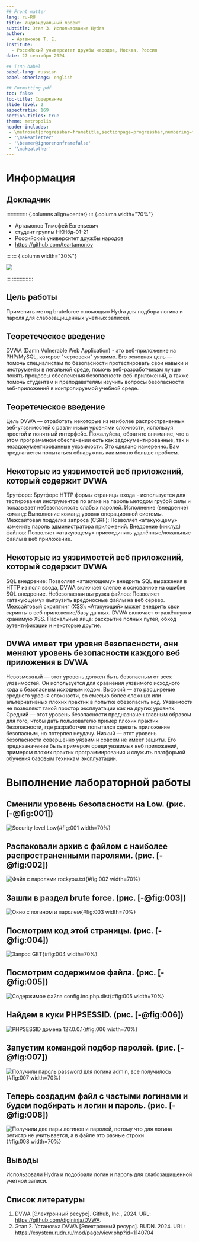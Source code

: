```yaml
---
## Front matter
lang: ru-RU
title: Индивидуальный проект
subtitle: Этап 3. Использование Hydra
author:
  - Артамонов Т. Е.
institute:
  - Российский университет дружбы народов, Москва, Россия
date: 27 сентября 2024

## i18n babel
babel-lang: russian
babel-otherlangs: english

## Formatting pdf
toc: false
toc-title: Содержание
slide_level: 2
aspectratio: 169
section-titles: true
theme: metropolis
header-includes:
 - \metroset{progressbar=frametitle,sectionpage=progressbar,numbering=fraction}
 - '\makeatletter'
 - '\beamer@ignorenonframefalse'
 - '\makeatother'
---
```


# Информация

## Докладчик

:::::::::::::: {.columns align=center}
::: {.column width="70%"}

  * Артамонов Тимофей Евгеньевич
  * студент группы НКНбд-01-21
  * Российский университет дружбы народов
  * <https://github.com/teartamonov>

:::
::: {.column width="30%"}

![](image/ava.jpg)

:::
::::::::::::::



## Цель работы

Применить метод bruteforce с помощью Hydra для подбора логина и пароля для слабозащищенных учетных записей.

## Теоретеческое введение

DVWA (Damn Vulnerable Web Application) - это веб-приложение на PHP/MySQL, которое "чертовски" уязвимо. 
Его основная цель — помочь специалистам по безопасности протестировать свои навыки и инструменты в легальной среде, помочь веб-разработчикам лучше понять процессы обеспечения безопасности веб-приложений, а также помочь студентам и преподавателям изучить вопросы безопасности веб-приложений в контролируемой учебной среде. 

## Теоретеческое введение

Цель DVWA — отработать некоторые из наиболее распространенных веб-уязвимостей с различными уровнями сложности, используя простой и понятный интерфейс. 
Пожалуйста, обратите внимание, что в этом программном обеспечении есть как задокументированные, так и незадокументированные уязвимости. Это сделано намеренно. Вам предлагается попытаться обнаружить как можно больше проблем. 

## Некоторые из уязвимостей веб приложений, который содержит DVWA

Брутфорс: Брутфорс HTTP формы страницы входа - используется для тестирования инструментов по атаке на пароль методом грубой силы и показывает небезопасность слабых паролей.
Исполнение (внедрение) команд: Выполнение команд уровня операционной системы.
Межсайтовая подделка запроса (CSRF): Позволяет «атакующему» изменить пароль администратора приложений.
Внедрение (инклуд) файлов: Позволяет «атакующему» присоединить удалённые/локальные файлы в веб приложение.

## Некоторые из уязвимостей веб приложений, который содержит DVWA

SQL внедрение: Позволяет «атакующему» внедрить SQL выражения в HTTP из поля ввода, DVWA включает слепое и основанное на ошибке SQL внедрение.
Небезопасная выгрузка файлов: Позволяет «атакующему» выгрузить вредоносные файлы на веб сервер.
Межсайтовый скриптинг (XSS): «Атакующий» может внедрить свои скрипты в веб приложение/базу данных. DVWA включает отражённую и хранимую XSS.
Пасхальные яйца: раскрытие полных путей, обход аутентификации и некоторые другие.

## DVWA имеет три уровня безопасности, они меняют уровень безопасности каждого веб приложения в DVWA

Невозможный — этот уровень должен быть безопасным от всех уязвимостей. Он используется для сравнения уязвимого исходного кода с безопасным исходным кодом.
Высокий — это расширение среднего уровня сложности, со смесью более сложных или альтернативных плохих практик в попытке обезопасить код. Уязвимости не позволяют такой простор эксплуатации как на других уровнях.
Средний — этот уровень безопасности предназначен главным образом для того, чтобы дать пользователю пример плохих практик безопасности, где разработчик попытался сделать приложение безопасным, но потерпел неудачу.
Низкий — этот уровень безопасности совершенно уязвим и совсем не имеет защиты. Его предназначение быть примером среди уязвимых веб приложений, примером плохих практик программирования и служить платформой обучения базовым техникам эксплуатации.

# Выполнение лабораторной работы

## Сменили уровень безопасности на Low. (рис. [-@fig:001])

![Security level Low](image/1.PNG){#fig:001 width=70%}

## Распаковали архив с файлом с наиболее распространенными паролями. (рис. [-@fig:002])

![Файл с паролями rockyou.txt](image/2.PNG){#fig:002 width=70%}

## Зашли в раздел brute force. (рис. [-@fig:003])

![Окно с логином и паролем](image/3.PNG){#fig:003 width=70%}

## Посмотрим код этой страницы. (рис. [-@fig:004])

![Запрос GET](image/4.PNG){#fig:004 width=70%}

## Посмотрим содержимое файла. (рис. [-@fig:005])

![Содержимое файла config.inc.php.dist](image/5.PNG){#fig:005 width=70%}

## Найдем в куки PHPSESSID. (рис. [-@fig:006])

![PHPSESSID домена 127.0.0.1](image/6.PNG){#fig:006 width=70%}

## Запустим командой подбор паролей. (рис. [-@fig:007])

![Получили пароль password для логина admin, все получилось](image/7.PNG){#fig:007 width=70%}

## Теперь создадим файл с частыми логинами и будем подбирать и логин и пароль. (рис. [-@fig:008])

![Получили две пары логинов и паролей, потому что для логина регистр не учитывается, а в файле это разные строки](image/8.PNG){#fig:008 width=70%}

## Выводы

Использовали Hydra и подобрали логин и пароль для слабозащищенной учетной записи.

## Список литературы

1. DVWA [Электронный ресурс]. Github, Inc., 2024. URL: https://github.com/digininja/DVWA.
2. Этап 2. Установка DVWA [Электронный ресурс]. RUDN. 2024. URL: https://esystem.rudn.ru/mod/page/view.php?id=1140704
